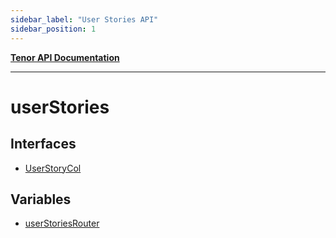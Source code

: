 ```yaml
---
sidebar_label: "User Stories API"
sidebar_position: 1
---
```


[**Tenor API Documentation**](../README.md)

***

# userStories

## Interfaces

- [UserStoryCol](interfaces/UserStoryCol.md)

## Variables

- [userStoriesRouter](variables/userStoriesRouter.md)
